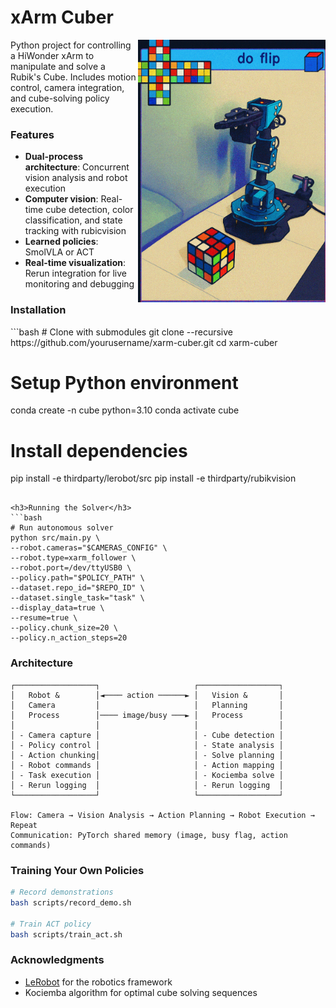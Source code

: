   # xArm Cuber

<img align="right" src="media/cube.png" alt="xArm Cuber in action" width="300"/>

Python project for controlling a HiWonder xArm to manipulate and solve a Rubik's Cube. Includes motion control, camera integration, and cube-solving policy execution.

<h3>Features</h3>

- **Dual-process architecture**: Concurrent vision analysis and robot execution
- **Computer vision**: Real-time cube detection, color classification, and state tracking  with rubicvision
- **Learned policies**: SmolVLA or ACT
- **Real-time visualization**: Rerun integration for live monitoring and debugging

<h3>Installation</h3>
```bash
# Clone with submodules
git clone --recursive https://github.com/yourusername/xarm-cuber.git
cd xarm-cuber

# Setup Python environment
conda create -n cube python=3.10
conda activate cube

# Install dependencies  
pip install -e thirdparty/lerobot/src
pip install -e thirdparty/rubikvision
```

<h3>Running the Solver</h3>
```bash
# Run autonomous solver
python src/main.py \
--robot.cameras="$CAMERAS_CONFIG" \
--robot.type=xarm_follower \
--robot.port=/dev/ttyUSB0 \
--policy.path="$POLICY_PATH" \
--dataset.repo_id="$REPO_ID" \
--dataset.single_task="task" \
--display_data=true \
--resume=true \
--policy.chunk_size=20 \
--policy.n_action_steps=20
```

<h3>Architecture</h3>

```
┌──────────────────┐                     ┌──────────────────┐
│   Robot &        │◄──── action ──────► │   Vision &       │
│   Camera         │                     │   Planning       │
│   Process        │──── image/busy ───► │   Process        │
│                  │                     │                  │
│ - Camera capture │                     │ - Cube detection │
│ - Policy control │                     │ - State analysis │
│ - Action chunking│                     │ - Solve planning │
│ - Robot commands │                     │ - Action mapping │
│ - Task execution │                     │ - Kociemba solve │
│ - Rerun logging  │                     │ - Rerun logging  │
└──────────────────┘                     └──────────────────┘

Flow: Camera → Vision Analysis → Action Planning → Robot Execution → Repeat
Communication: PyTorch shared memory (image, busy flag, action commands)
```

<h3>Training Your Own Policies</h3>

```bash
# Record demonstrations
bash scripts/record_demo.sh

# Train ACT policy
bash scripts/train_act.sh
```

<h3>Acknowledgments</h3>

- [LeRobot](https://github.com/huggingface/lerobot) for the robotics framework
- Kociemba algorithm for optimal cube solving sequences